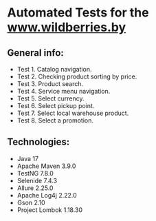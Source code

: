 # Automated Tests for the www.wildberries.by

## General info:

* Test 1. Catalog navigation.
* Test 2. Checking product sorting by price.
* Test 3. Product search.
* Test 4. Service menu navigation.
* Test 5. Select currency.
* Test 6. Select pickup point.
* Test 7. Select local warehouse product.
* Test 8. Select a promotion.

## Technologies:

* Java 17
* Apache Maven 3.9.0
* TestNG 7.8.0
* Selenide 7.4.3
* Allure 2.25.0
* Apache Log4j 2.22.0
* Gson 2.10
* Project Lombok 1.18.30